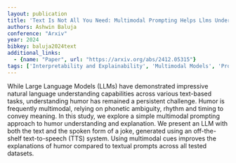 ```yaml
---
layout: publication
title: 'Text Is Not All You Need: Multimodal Prompting Helps Llms Understand Humor'
authors: Ashwin Baluja
conference: "Arxiv"
year: 2024
bibkey: baluja2024text
additional_links:
  - {name: "Paper", url: "https://arxiv.org/abs/2412.05315"}
tags: ['Interpretability and Explainability', 'Multimodal Models', 'Prompting']
---
```

While Large Language Models (LLMs) have demonstrated impressive natural
language understanding capabilities across various text-based tasks,
understanding humor has remained a persistent challenge. Humor is frequently
multimodal, relying on phonetic ambiguity, rhythm and timing to convey meaning.
In this study, we explore a simple multimodal prompting approach to humor
understanding and explanation. We present an LLM with both the text and the
spoken form of a joke, generated using an off-the-shelf text-to-speech (TTS)
system. Using multimodal cues improves the explanations of humor compared to
textual prompts across all tested datasets.
